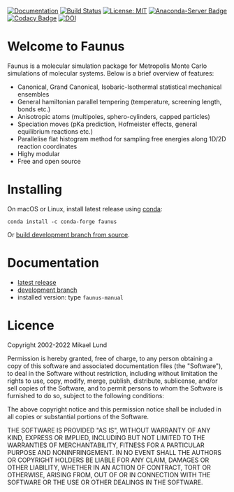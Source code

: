[![Documentation](https://readthedocs.org/projects/faunus/badge/?version=latest)](https://faunus.readthedocs.io/en/latest/?badge=latest)
[![Build Status](https://travis-ci.com/mlund/faunus.svg?branch=master)](https://travis-ci.com/mlund/faunus)
[![License: MIT](https://img.shields.io/badge/License-MIT-brightgreen.svg)](https://opensource.org/licenses/MIT)
[![Anaconda-Server Badge](https://anaconda.org/conda-forge/faunus/badges/installer/conda.svg)](https://anaconda.org/conda-forge/faunus)
[![Codacy Badge](https://api.codacy.com/project/badge/Grade/2ac7217d373a4f34a2dae2d912c9d1a1)](https://www.codacy.com/app/mlund/faunus?utm_source=github.com&amp;utm_medium=referral&amp;utm_content=mlund/faunus&amp;utm_campaign=Badge_Grade)
[![DOI](https://zenodo.org/badge/DOI/10.5281/zenodo.5235137.svg)](https://doi.org/10.5281/zenodo.5235137)


Welcome to Faunus
=================

Faunus is a molecular simulation package for Metropolis Monte Carlo simulations of
molecular systems. Below is a brief overview of features:

- Canonical, Grand Canonical, Isobaric-Isothermal statistical mechanical ensembles
- General hamiltonian parallel tempering (temperature, screening length, bonds etc.)
- Anisotropic atoms (multipoles, sphero-cylinders, capped particles)
- Speciation moves (pKa prediction, Hofmeister effects, general equilibrium reactions etc.)
- Parallelise flat histogram method for sampling free energies along 1D/2D reaction coordinates
- Highy modular
- Free and open source

Installing
===========

On macOS or Linux, install latest release using [conda](https://conda.io/miniconda.html):

    conda install -c conda-forge faunus

Or [build development branch from source](https://faunus.readthedocs.io/en/latest/_docs/install.html#building-from-source-code).

Documentation
=============

- [latest release](https://github.com/mlund/faunus/releases/latest)
- [development branch](https://faunus.readthedocs.io/en/latest/?badge=latest)
- installed version: type `faunus-manual`

Licence
=======

Copyright 2002-2022 Mikael Lund

Permission is hereby granted, free of charge, to any person obtaining a copy of this software
and associated documentation files (the "Software"), to deal in the Software without restriction,
including without limitation the rights to use, copy, modify, merge, publish, distribute,
sublicense, and/or sell copies of the Software, and to permit persons to whom the Software
is furnished to do so, subject to the following conditions:

The above copyright notice and this permission notice shall be included in all copies or
substantial portions of the Software.

THE SOFTWARE IS PROVIDED "AS IS", WITHOUT WARRANTY OF ANY KIND, EXPRESS OR IMPLIED, INCLUDING
BUT NOT LIMITED TO THE WARRANTIES OF MERCHANTABILITY, FITNESS FOR A PARTICULAR PURPOSE AND
NONINFRINGEMENT. IN NO EVENT SHALL THE AUTHORS OR COPYRIGHT HOLDERS BE LIABLE FOR ANY CLAIM,
DAMAGES OR OTHER LIABILITY, WHETHER IN AN ACTION OF CONTRACT, TORT OR OTHERWISE, ARISING FROM,
OUT OF OR IN CONNECTION WITH THE SOFTWARE OR THE USE OR OTHER DEALINGS IN THE SOFTWARE.
